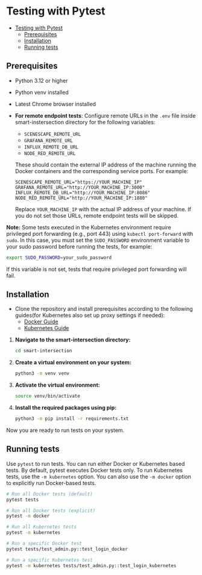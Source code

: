 <!--
# SPDX-FileCopyrightText: (C) 2025 Intel Corporation
# SPDX-License-Identifier: LicenseRef-Intel-Edge-Software
# This file is licensed under the Limited Edge Software Distribution License Agreement.
-->

# Testing with Pytest

- [Testing with Pytest](#testing-with-pytest)
    - [Prerequisites](#prerequisites)
    - [Installation](#installation)
    - [Running tests](#running-tests)

## Prerequisites

- Python 3.12 or higher
- Python venv installed
- Latest Chrome browser installed
- **For remote endpoint tests**: Configure remote URLs in the `.env` file inside smart-instersection directory for the following variables:
  - `SCENESCAPE_REMOTE_URL`
  - `GRAFANA_REMOTE_URL`
  - `INFLUX_REMOTE_DB_URL`
  - `NODE_RED_REMOTE_URL`
  
  These should contain the external IP address of the machine running the Docker containers and the corresponding service ports. For example:
  ```
  SCENESCAPE_REMOTE_URL="https://YOUR_MACHINE_IP"
  GRAFANA_REMOTE_URL="http://YOUR_MACHINE_IP:3000"
  INFLUX_REMOTE_DB_URL="http://YOUR_MACHINE_IP:8086"
  NODE_RED_REMOTE_URL="http://YOUR_MACHINE_IP:1880"
  ```
  
  Replace `YOUR_MACHINE_IP` with the actual IP address of your machine. If you do not set those URLs, remote endpoint tests will be skipped.

**Note:** Some tests executed in the Kubernetes environment require privileged port forwarding (e.g., port 443) using `kubectl port-forward` with `sudo`. In this case, you must set the `SUDO_PASSWORD` environment variable to your sudo password before running the tests, for example:

```bash
export SUDO_PASSWORD=your_sudo_password
```

If this variable is not set, tests that require privileged port forwarding will fail.

## Installation

- Clone the repository and install prerequisites according to the following guides(for Kubernetes also set up proxy settings if needed):
  - [Docker Guide](https://github.com/open-edge-platform/edge-ai-suites/blob/main/metro-ai-suite/metro-vision-ai-app-recipe/smart-intersection/docs/user-guide/get-started.md)
  - [Kubernetes Guide](https://github.com/open-edge-platform/edge-ai-suites/blob/main/metro-ai-suite/metro-vision-ai-app-recipe/smart-intersection/docs/user-guide/how-to-deploy-helm.md)

1. **Navigate to the smart-intersection directory:**

   ```bash
   cd smart-intersection
   ```

2. **Create a virtual environment on your system:**

   ```bash
   python3 -m venv venv
   ```

3. **Activate the virtual environment:**

   ```bash
   source venv/bin/activate
   ```

4. **Install the required packages using pip:**

   ```bash
   python3 -m pip install -r requirements.txt
   ```

Now you are ready to run tests on your system. 

## Running tests

Use `pytest` to run tests. You can run either Docker or Kubernetes based tests. By default, pytest executes Docker tests only. To run Kubernetes tests, use the `-m kubernetes` option. You can also use the `-m docker` option to explicitly run Docker-based tests.

```bash
# Run all Docker tests (default)
pytest tests

# Run all Docker tests (explicit)
pytest -m docker

# Run all Kubernetes tests
pytest -m kubernetes

# Run a specific Docker test
pytest tests/test_admin.py::test_login_docker

# Run a specific Kubernetes test
pytest -m kubernetes tests/test_admin.py::test_login_kubernetes
```
